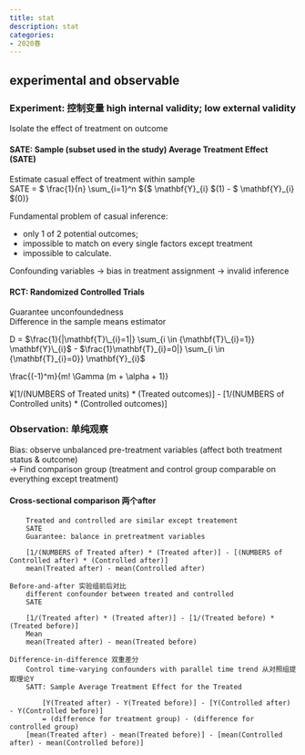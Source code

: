 ```yaml
---
title: stat
description: stat
categories: 
- 2020春
---
```

## experimental and observable

### Experiment: 控制变量 high internal validity; low external validity  
Isolate the effect of treatment on outcome  

#### SATE: Sample (subset used in the study) Average Treatment Effect (SATE)  
Estimate casual effect of treatment within sample  
SATE = $ \frac{1}{n} \sum_{i=1}^n ${$ \mathbf{Y}\_{i} $(1) - $ \mathbf{Y}\_{i} $(0)}  

Fundamental problem of casual inference:  
* only 1 of 2 potential outcomes;  
* impossible to match on every single factors except treatment  
* impossible to calculate.  

Confounding variables -> bias in treatment assignment -> invalid inference  
		
#### RCT: Randomized Controlled Trials
Guarantee unconfoundedness  
Difference in the sample means estimator  

D = $\frac{1}{|\mathbf{T}\_{i}=1|} \sum_{i \in {\mathbf{T}\_{i}=1}} \mathbf{Y}\_{i}$ - $\frac{1}\mathbf{T}\_{i}=0|} \sum_{i \in {\mathbf{T}\_{i}=0}} \mathbf{Y}\_{i}$ 

\frac{(-1)^m}{m! \Gamma (m + \alpha + 1)} 

¥[1/(NUMBERS of Treated units) * (Treated outcomes)] - [1/(NUMBERS of Controlled units) * (Controlled outcomes)]


### Observation: 单纯观察
Bias: observe unbalanced pre-treatment variables (affect both treatment status & outcome)  
-> Find comparison group (treatment and control group comparable on everything except treatment)  
#### Cross-sectional comparison 两个after
		Treated and controlled are similar except treatement
		SATE
		Guarantee: balance in pretreatment variables
		
		[1/(NUMBERS of Treated after) * (Treated after)] - [(NUMBERS of Controlled after) * (Controlled after)]
		mean(Treated after) - mean(Controlled after)
		
	Before-and-after 实验组前后对比
		different confounder between treated and controlled
		SATE
		
		[1/(Treated after) * (Treated after)] - [1/(Treated before) * (Treated before)]
		Mean 
		mean(Treated after) - mean(Treated before)
		
	Difference-in-difference 双重差分
		Control time-varying confounders with parallel time trend 从对照组提取理论Y
		SATT: Sample Average Treatment Effect for the Treated
		
			[Y(Treated after) - Y(Treated before)] - [Y(Controlled after) - Y(Controlled before)]
			= (difference for treatment group) - (difference for controlled group)
		[mean(Treated after) - mean(Treated before)] - [mean(Controlled after) - mean(Controlled before)]
